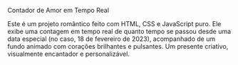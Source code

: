  Contador de Amor em Tempo Real

Este é um projeto romântico feito com HTML, CSS e JavaScript puro. Ele exibe uma contagem em tempo real de quanto tempo se passou desde uma data especial (no caso, 18 de fevereiro de 2023), acompanhado de um fundo animado com corações brilhantes e pulsantes. Um presente criativo, visualmente encantador e personalizável.


